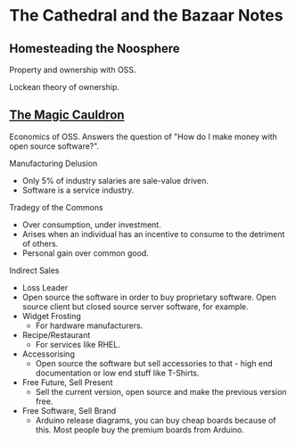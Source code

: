 # The Cathedral and the Bazaar Notes 

## Homesteading the Noosphere 

Property and ownership with OSS.

Lockean theory of ownership. 

## [The Magic Cauldron](http://www.catb.org/~esr/writings/cathedral-bazaar/magic-cauldron/)

Economics of OSS. Answers the question of "How do I make money with open source software?".

Manufacturing Delusion 

 - Only 5% of industry salaries are sale-value driven. 
 - Software is a service industry. 
 
 Tradegy of the Commons 
 
 - Over consumption, under investment.
 - Arises when an individual has an incentive to consume to the detriment of others. 
 - Personal gain over common good. 
 
 Indirect Sales 
 
 - Loss Leader 
  - Open source the software in order to buy proprietary software. Open source client but closed source server software, for example.
 - Widget Frosting
   - For hardware manufacturers. 
 - Recipe/Restaurant
   - For services like RHEL.
 - Accessorising
   - Open source the software but sell accessories to that - high end documentation or low end stuff like T-Shirts.
 - Free Future, Sell Present
   - Sell the current version, open source and make the previous version free.
 - Free Software, Sell Brand 
   - Arduino release diagrams, you can buy cheap boards because of this. Most people buy the premium boards from Arduino.

